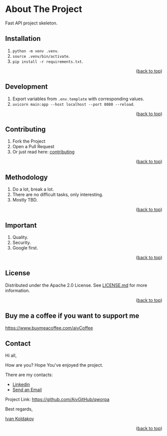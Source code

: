 # About The Project

Fast API project skeleton.

## Installation

1. `python -m venv .venv`.
2. `source .venv/bin/activate`.
3. `pip install -r requirements.txt`.

<p align="right">(<a href="#top">back to top</a>)</p>

## Development

1. Export variables from `.env.template` with corresponding values.
2. `uvicorn main:app --host localhost --port 8080 --reload`.

<p align="right">(<a href="#top">back to top</a>)</p>

## Contributing

1. Fork the Project
2. Open a Pull Request
3. Or just read here: [contributing](https://docs.github.com/en/get-started/quickstart/contributing-to-projects)

<p align="right">(<a href="#top">back to top</a>)</p>

## Methodology

1. Do a lot, break a lot.
2. There are no difficult tasks, only interesting.
3. Mostly TBD.

<p align="right">(<a href="#top">back to top</a>)</p>

## Important

1. Quality.
2. Security.
3. Google first.

<p align="right">(<a href="#top">back to top</a>)</p>

## License

Distributed under the Apache 2.0 License. See [LICENSE.md](LICENSE.md) for more information.

<p align="right">(<a href="#top">back to top</a>)</p>

## Buy me a coffee if you want to support me

https://www.buymeacoffee.com/aivCoffee

## Contact

Hi all,

How are you? Hope You've enjoyed the project.

There are my contacts:

- [Linkedin](https://www.linkedin.com/in/aiv/)
- [Send an Email](mailto:coldie322@gmail.com?subject=[GitHub]-qworpa)

Project Link: https://github.com/AivGitHub/qworpa

Best regards,

[Ivan Koldakov](https://www.linkedin.com/in/aiv/)

<p align="right">(<a href="#top">back to top</a>)</p>
